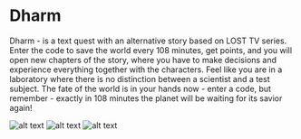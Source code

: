 # Dharm

Dharm - is a text quest with an alternative story based on LOST TV series. 
Enter the code to save the world every 108 minutes, get points, and you will open new chapters of the story, where you have to make decisions and experience everything together with the characters.
Feel like you are in a laboratory where there is no distinction between a scientist and a test subject. The fate of the world is in your hands now - enter a code, but remember - exactly in 108 minutes the planet will be waiting for its savior again!

![alt text](http://is1.mzstatic.com/image/thumb/Purple128/v4/20/c0/65/20c06504-5cb0-b2d3-bc3a-edecc6a766d3/source/392x696bb.jpg)
![alt text](http://is1.mzstatic.com/image/thumb/Purple118/v4/cd/04/f8/cd04f8df-3b95-b7dd-f058-1f79e636d6db/source/392x696bb.jpg)
![alt text](http://is4.mzstatic.com/image/thumb/Purple118/v4/84/44/89/8444891c-75cc-0788-7e79-330a9cef25b2/source/392x696bb.jpg)
